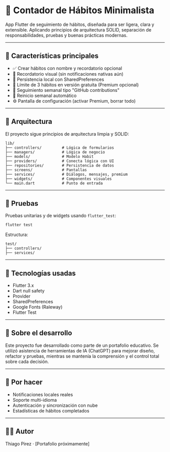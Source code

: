 # 🧘 Contador de Hábitos Minimalista

App Flutter de seguimiento de hábitos, diseñada para ser ligera, clara y extensible. Aplicando principios de arquitectura SOLID, separación de responsabilidades, pruebas y buenas prácticas modernas.

---

## 📱 Características principales

- ✅ Crear hábitos con nombre y recordatorio opcional
- 🔔 Recordatorio visual (sin notificaciones nativas aún)
- 💾 Persistencia local con SharedPreferences
- 🌱 Límite de 3 hábitos en versión gratuita (Premium opcional)
- 🎯 Seguimiento semanal tipo "GitHub contributions"
- 🧼 Reinicio semanal automático
- ⚙️ Pantalla de configuración (activar Premium, borrar todo)

---

## 🧠 Arquitectura

El proyecto sigue principios de arquitectura limpia y SOLID:

```
lib/
├── controllers/         # Lógica de formularios
├── managers/            # Lógica de negocio
├── models/              # Modelo Habit
├── providers/           # Conecta lógica con UI
├── repositories/        # Persistencia de datos
├── screens/             # Pantallas
├── services/            # Diálogos, mensajes, premium
├── widgets/             # Componentes visuales
└── main.dart            # Punto de entrada
```

---

## 🧪 Pruebas

Pruebas unitarias y de widgets usando `flutter_test`:

```bash
flutter test
```

Estructura:
```
test/
├── controllers/
├── services/
```

---

## 🚀 Tecnologías usadas

- Flutter 3.x
- Dart null safety
- Provider
- SharedPreferences
- Google Fonts (Raleway)
- Flutter Test

---

## 🙋 Sobre el desarrollo

Este proyecto fue desarrollado como parte de un portafolio educativo. Se utilizó asistencia de herramientas de IA (ChatGPT) para mejorar diseño, refactor y pruebas, mientras se mantenía la comprensión y el control total sobre cada decisión.

---

## 📌 Por hacer

- Notificaciones locales reales
- Soporte multi-idioma
- Autenticación y sincronización con nube
- Estadísticas de hábitos completados

---

## 🧑‍💻 Autor

Thiago Pirez · [Portafolio próximamente]
